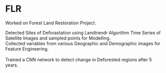 # FLR
Worked on Forest Land Restoration Project.<br>

Detected Sites of Deforastation using Landtrendr Algorithm Time Series of Satellite Images and sampled points for Modelling.<br>
Collected variables from various Geographic and Demographic images for Feature Engineering.<br><br>
Trained a CNN network to detect change in Deforested regions after 5 years.
